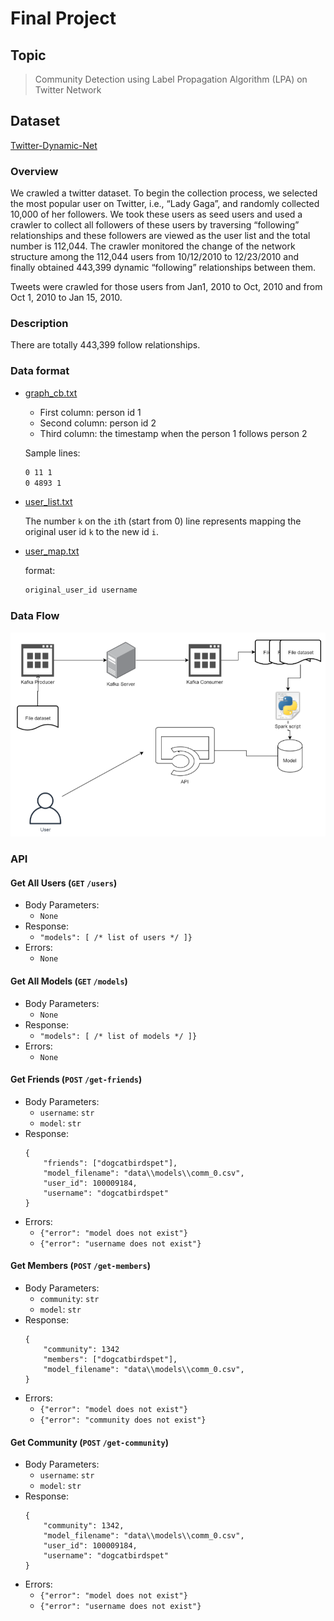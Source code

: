 # Final Project

## Topic

> Community Detection using Label Propagation Algorithm (LPA) on Twitter Network

## Dataset

[Twitter-Dynamic-Net](https://aminer.org/data-sna#Twitter-Dynamic-Net)

### Overview
We crawled a twitter dataset. To begin the collection process, we selected the most popular user on Twitter, i.e., “Lady Gaga”, and randomly collected 10,000 of her followers. We took these users as seed users and used a crawler to collect all followers of these users by traversing “following” relationships and these followers are viewed as the user list and the total number is 112,044. The crawler monitored the change of the network structure among the 112,044 users from 10/12/2010 to 12/23/2010 and finally obtained 443,399 dynamic “following” relationships between them.

Tweets were crawled for those users from Jan1, 2010 to Oct, 2010 and from Oct 1, 2010 to Jan 15, 2010.

### Description

There are totally 443,399 follow relationships.

### Data format

- [graph_cb.txt](data/graph_cb.txt)
	- First column: person id 1
	- Second column: person id 2
	- Third column: the timestamp when the person 1 follows person 2

   Sample lines:
   
   ```txt
   0 11 1
   0 4893 1
   ```

- [user_list.txt](data/user_list.txt)
    
    The number `k` on the `i`th (start from 0) line represents mapping the original user id `k` to the new id `i`.

- [user_map.txt](data/user_map.txt)

  format:
    
  ```txt
  original_user_id username
  ```

### Data Flow

![data_flow](imgs/data_flow.png)

### API


#### Get All Users (`GET` `/users`)

- Body Parameters:
	- `None`
- Response:
	- `"models": [ /* list of users */ ]}`
- Errors:
	- `None`

#### Get All Models (`GET` `/models`)

- Body Parameters:
	- `None`
- Response:
	- `"models": [ /* list of models */ ]}`
- Errors:
	- `None`

#### Get Friends (`POST` `/get-friends`)

- Body Parameters:
	- `username`: `str`
	- `model`: `str`
- Response:
  ```
  {
      "friends": ["dogcatbirdspet"],
      "model_filename": "data\\models\\comm_0.csv",
      "user_id": 100009184,
      "username": "dogcatbirdspet"
  }
  ```
- Errors:
	- `{"error": "model does not exist"}`
	- `{"error": "username does not exist"}`

#### Get Members (`POST` `/get-members`)

- Body Parameters:
	- `community`: `str`
	- `model`: `str`
- Response:
  ```
  {
      "community": 1342
      "members": ["dogcatbirdspet"],
      "model_filename": "data\\models\\comm_0.csv",
  }
  ```
- Errors:
	- `{"error": "model does not exist"}`
	- `{"error": "community does not exist"}`

#### Get Community (`POST` `/get-community`)

- Body Parameters:
	- `username`: `str`
	- `model`: `str`
- Response:
  ```
  {
      "community": 1342,
      "model_filename": "data\\models\\comm_0.csv",
      "user_id": 100009184,
      "username": "dogcatbirdspet"
  }
  ```
- Errors:
	- `{"error": "model does not exist"}`
	- `{"error": "username does not exist"}`
